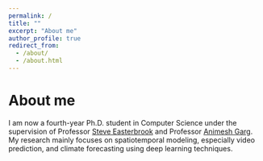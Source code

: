 ```yaml
---
permalink: /
title: ""
excerpt: "About me"
author_profile: true
redirect_from: 
  - /about/
  - /about.html
---
```




About me
======
I am now a fourth-year Ph.D. student in Computer Science under the supervision of Professor [Steve Easterbrook](http://www.cs.toronto.edu/~sme/) and Professor [Animesh Garg](https://animesh.garg.tech/). My research mainly focuses on spatiotemporal modeling, especially video prediction, and climate forecasting using deep learning techniques.
